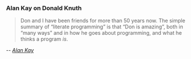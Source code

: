 ### Alan Kay on Donald Knuth

> Don and I have been friends for more than 50 years now. The simple summary of “literate programming” is that “Don is amazing”, both in “many ways” and in how he goes about programming, and what he thinks a program *is*.

-- <cite>[Alan Kay][1]</cite>

[1]: https://www.quora.com/I-searched-YouTube-for-Alan-Kay-with-Donald-Knuth-and-found-nothing-How-does-Alan-Kay-understand-the-essence-of-literate-programming-Is-it-to-design-code-like-you-would-have-to-teach-it